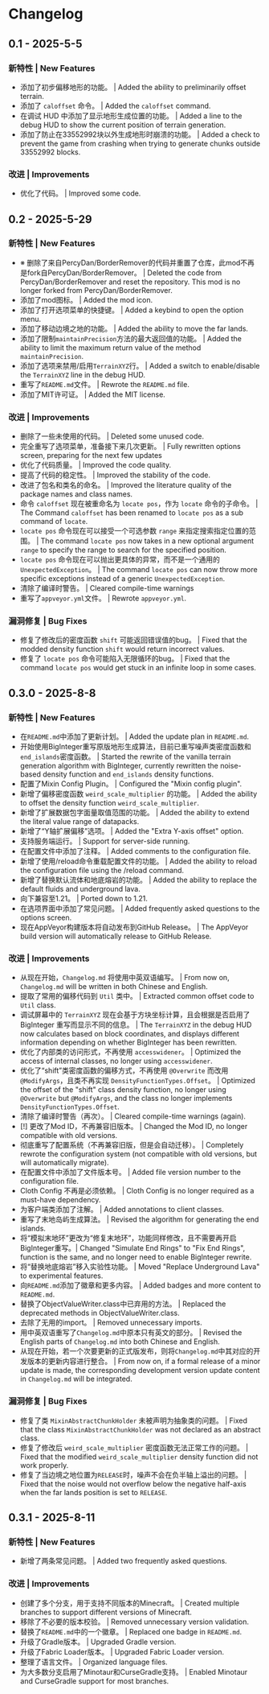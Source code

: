# Changelog

## 0.1 - 2025-5-5

### 新特性 | New Features

- 添加了初步偏移地形的功能。 | Added the ability to preliminarily offset terrain.  
- 添加了 `caloffset` 命令。 | Added the `caloffset` command.  
- 在调试 HUD 中添加了显示地形生成位置的功能。 | Added a line to the debug HUD to show the current position of terrain generation.
- 添加了防止在33552992块以外生成地形时崩溃的功能。 | Added a check to prevent the game from crashing when trying to generate chunks outside 33552992 blocks.  

### 改进 | Improvements

- 优化了代码。 | Improved some code.

## 0.2 - 2025-5-29

### 新特性 | New Features

- ※ 删除了来自PercyDan/BorderRemover的代码并重置了仓库，此mod不再是fork自PercyDan/BorderRemover。 | Deleted the code from PercyDan/BorderRemover and reset the repository. This mod is no longer forked from PercyDan/BorderRemover.
- 添加了mod图标。 | Added the mod icon.
- 添加了打开选项菜单的快捷键。 | Added a keybind to open the option menu.
- 添加了移动边境之地的功能。 | Added the ability to move the far lands.
- 添加了限制`maintainPrecision`方法的最大返回值的功能。 | Added the ability to limit the maximum return value of the method `maintainPrecision`.
- 添加了选项来禁用/启用`TerrainXYZ`行。 | Added a switch to enable/disable the `TerrainXYZ` line in the debug HUD.
- 重写了`README.md`文件。 | Rewrote the `README.md` file.
- 添加了MIT许可证。 | Added the MIT license.

### 改进 | Improvements

- 删除了一些未使用的代码。 | Deleted some unused code.
- 完全重写了选项菜单，准备接下来几次更新。 | Fully rewritten options screen, preparing for the next few updates
- 优化了代码质量。 | Improved the code quality.
- 提高了代码的稳定性。 | Improved the stability of the code.
- 改进了包名和类名的命名。 | Improved the literature quality of the package names and class names.
- 命令 `caloffset` 现在被重命名为 `locate pos`，作为 `locate` 命令的子命令。 | The Command `caloffset` has been renamed to `locate pos` as a sub command of `locate`.
- `locate pos` 命令现在可以接受一个可选参数 `range` 来指定搜索指定位置的范围。 | The command `locate pos` now takes in a new optional argument `range` to specify the range to search for the specified position.
- `locate pos` 命令现在可以抛出更具体的异常，而不是一个通用的 `UnexpectedException`。 | The command `locate pos` can now throw more specific exceptions instead of a generic `UnexpectedException`.
- 清除了编译时警告。 | Cleared compile-time warnings
- 重写了`appveyor.yml`文件。 | Rewrote `appveyor.yml`.

### 漏洞修复 | Bug Fixes

- 修复了修改后的密度函数 `shift` 可能返回错误值的bug。 | Fixed that the modded density function `shift` would return incorrect values.
- 修复了 `locate pos` 命令可能陷入无限循环的bug。 | Fixed that the command `locate pos` would get stuck in an infinite loop in some cases.

## 0.3.0 - 2025-8-8

### 新特性 | New Features

- 在`README.md`中添加了更新计划。 | Added the update plan in `README.md`.
- 开始使用BigInteger重写原版地形生成算法，目前已重写噪声类密度函数和`end_islands`密度函数。 | Started the rewrite of the vanilla terrain generation algorithm with BigInteger, currently rewritten the noise-based density function and `end_islands` density functions.
- 配置了Mixin Config Plugin。 | Configured the "Mixin config plugin".
- 新增了偏移密度函数 `weird_scale_multiplier` 的功能。 | Added the ability to offset the density function `weird_scale_multiplier`.
- 新增了扩展数据包字面量取值范围的功能。 | Added the ability to extend the literal value range of datapacks.
- 新增了“Y轴扩展偏移”选项。 | Added the "Extra Y-axis offset" option.
- 支持服务端运行。 | Support for server-side running.
- 在配置文件中添加了注释。 | Added comments to the configuration file.
- 新增了使用/reload命令重载配置文件的功能。 | Added the ability to reload the configuration file using the /reload command.
- 新增了替换默认流体和地底熔岩的功能。 | Added the ability to replace the default fluids and underground lava.
- 向下兼容至1.21。 | Ported down to 1.21.
- 在选项界面中添加了常见问题。 | Added frequently asked questions to the options screen.
- 现在AppVeyor构建版本将自动发布到GitHub Release。 | The AppVeyor build version will automatically release to GitHub Release.

### 改进 | Improvements

- 从现在开始，`Changelog.md` 将使用中英双语编写。 | From now on, `Changelog.md` will be written in both Chinese and English.
- 提取了常用的偏移代码到 `Util` 类中。 | Extracted common offset code to `Util` class.
- 调试屏幕中的 `TerrainXYZ` 现在会基于方块坐标计算，且会根据是否启用了 BigInteger 重写而显示不同的信息。 | The `TerrainXYZ` in the debug HUD now calculates based on block coordinates, and displays different information depending on whether BigInteger has been rewritten.
- 优化了内部类的访问形式，不再使用 `accesswidener`。 | Optimized the access of internal classes, no longer using `accesswidener`.
- 优化了“shift”类密度函数的偏移方式，不再使用 `@Overwrite` 而改用 `@ModifyArgs`，且类不再实现 `DensityFunctionTypes.Offset`。 | Optimized the offset of the "shift" class density function, no longer using `@Overwrite` but `@ModifyArgs`, and the class no longer implements `DensityFunctionTypes.Offset`.
- 清除了编译时警告（再次）。 | Cleared compile-time warnings (again).
- [!] 更改了Mod ID，不再兼容旧版本。 | Changed the Mod ID, no longer compatible with old versions.
- 彻底重写了配置系统（不再兼容旧版，但是会自动迁移）。 | Completely rewrote the configuration system (not compatible with old versions, but will automatically migrate).
- 在配置文件中添加了文件版本号。 | Added file version number to the configuration file.
- Cloth Config 不再是必须依赖。 | Cloth Config is no longer required as a must-have dependency.
- 为客户端类添加了注解。 | Added annotations to client classes.
- 重写了末地岛屿生成算法。 | Revised the algorithm for generating the end islands.
- 将“模拟末地环”更改为“修复末地环”，功能同样修改，且不需要再开启BigInteger重写。| Changed "Simulate End Rings" to "Fix End Rings", function is the same, and no longer need to enable BigInteger rewrite.
- 将“替换地底熔岩”移入实验性功能。 | Moved "Replace Underground Lava" to experimental features.
- 向`README.md`添加了徽章和更多内容。 | Added badges and more content to `README.md`.
- 替换了ObjectValueWriter.class中已弃用的方法。 | Replaced the deprecated methods in ObjectValueWriter.class.
- 去除了无用的import。 | Removed unnecessary imports.
- 用中英双语重写了`Changelog.md`中原本只有英文的部分。 | Revised the English parts of `Changelog.md` into both Chinese and English.
- 从现在开始，若一个次要更新的正式版发布，则将`Changelog.md`中其对应的开发版本的更新内容进行整合。 | From now on, if a formal release of a minor update is made, the corresponding development version update content in `Changelog.md` will be integrated.

### 漏洞修复 | Bug Fixes

- 修复了类 `MixinAbstractChunkHolder` 未被声明为抽象类的问题。 | Fixed that the class `MixinAbstractChunkHolder` was not declared as an abstract class.
- 修复了修改后 `weird_scale_multiplier` 密度函数无法正常工作的问题。 | Fixed that the modified `weird_scale_multiplier` density function did not work properly.
- 修复了当边境之地位置为`RELEASE`时，噪声不会在负半轴上溢出的问题。 | Fixed that the noise would not overflow below the negative half-axis when the far lands position is set to `RELEASE`.

## 0.3.1 - 2025-8-11

### 新特性 | New Features

- 新增了两条常见问题。 | Added two frequently asked questions.

### 改进 | Improvements

- 创建了多个分支，用于支持不同版本的Minecraft。 | Created multiple branches to support different versions of Minecraft.
- 移除了不必要的版本校验。 | Removed unnecessary version validation.
- 替换了`README.md`中的一个徽章。 | Replaced one badge in `README.md`.
- 升级了Gradle版本。 | Upgraded Gradle version.
- 升级了Fabric Loader版本。 | Upgraded Fabric Loader version.
- 整理了语言文件。 | Organized language files.
- 为大多数分支启用了Minotaur和CurseGradle支持。 | Enabled Minotaur and CurseGradle support for most branches.